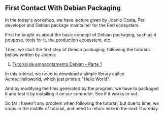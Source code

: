 ## First Contact With Debian Packaging

In the today's workshop, we have lecture given by Joenio Costa, Perl developer and Debian package maintainer for the Perl ecosystem.

Frist he taught us about the basic concept of Debian packaging, such as it poupose, tools for it, the production ecosystem, etc.

Then, we start the first step of Debian packaging, following the tutorials bellow written by Joenio:

1. [Tutorial de empacotamento Debian - Parte 1](https://joenio.me/tutorial-pacote-debian-parte1/)

In this tutorial, we need to download a simple library called Acme::Helloworld, which just prints a "Hello World".

And by modifying the files generated by the program, we have to packaged it and test it by installing it on our computer. See if it works or not.

So far I haven't any problem when following the tutorial, but due to time, we stops in the middle of tutorial, and need to return here in the next Thursday.

